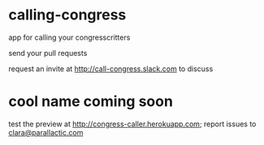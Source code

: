 # calling-congress
app for calling your congresscritters

send your pull requests

request an invite at http://call-congress.slack.com to discuss
# cool name coming soon

test the preview at http://congress-caller.herokuapp.com; report issues to clara@parallactic.com
